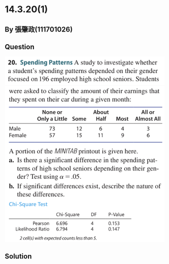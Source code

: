 # 14.3.20(1)

## By 張肇政(111701026)

## Question
![image](https://github.com/HWTeng-Course/202402-Statistics/blob/main/Images/14.3.20.1.png)
![image](https://github.com/HWTeng-Course/202402-Statistics/blob/main/Images/14.3.20.2.png)

## Solution

